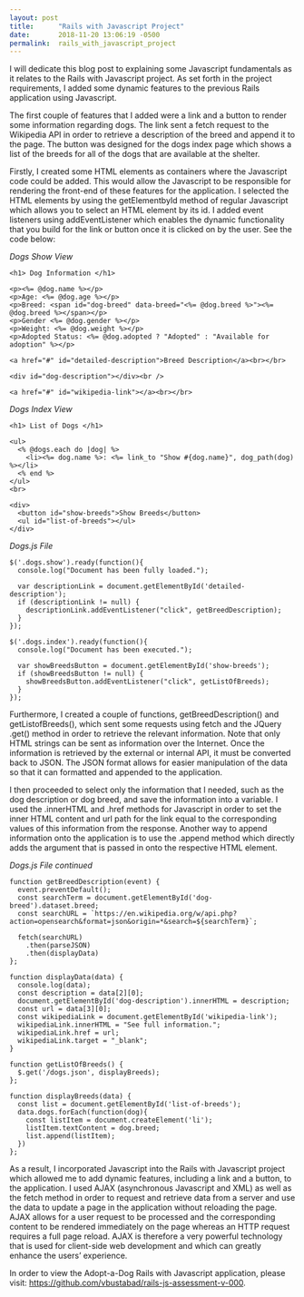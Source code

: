 ```yaml
---
layout: post
title:      "Rails with Javascript Project"
date:       2018-11-20 13:06:19 -0500
permalink:  rails_with_javascript_project
---
```


I will dedicate this blog post to explaining some Javascript fundamentals as it relates to the Rails with Javascript project. As set forth in the project requirements, I added some dynamic features to the previous Rails application using Javascript. 

The first couple of features that I added were a link and a button to render some information regarding dogs. The link sent a fetch request to the Wikipedia API in order to retrieve a description of the breed and append it to the page. The button was designed for the dogs index page which shows a list of the breeds for all of the dogs that are available at the shelter. 

Firstly, I created some HTML elements as containers where the Javascript code could be added. This would allow the Javascript to be responsible for rendering the front-end of these features for the application. I selected the HTML elements by using the getElementbyId method of regular Javascript which allows you to select an HTML element by its id. I added event listeners using addEventListener which enables the dynamic functionality that you build for the link or button once it is clicked on by the user. See the code below:

*Dogs Show View*

```
<h1> Dog Information </h1>

<p><%= @dog.name %></p>
<p>Age: <%= @dog.age %></p>
<p>Breed: <span id="dog-breed" data-breed="<%= @dog.breed %>"><%= @dog.breed %></span></p>
<p>Gender <%= @dog.gender %></p>
<p>Weight: <%= @dog.weight %></p>
<p>Adopted Status: <%= @dog.adopted ? "Adopted" : "Available for adoption" %></p>

<a href="#" id="detailed-description">Breed Description</a><br></br>

<div id="dog-description"></div><br />

<a href="#" id="wikipedia-link"></a><br></br>
```

*Dogs Index View*

```
<h1> List of Dogs </h1>

<ul>
  <% @dogs.each do |dog| %>
    <li><%= dog.name %>: <%= link_to "Show #{dog.name}", dog_path(dog) %></li>
  <% end %>
</ul>
<br>

<div>
  <button id="show-breeds">Show Breeds</button>
  <ul id="list-of-breeds"></ul>
</div>
```

*Dogs.js File*

```
$('.dogs.show').ready(function(){
  console.log("Document has been fully loaded.");
 
  var descriptionLink = document.getElementById('detailed-description');
  if (descriptionLink != null) {
    descriptionLink.addEventListener("click", getBreedDescription);
  }
});

$('.dogs.index').ready(function(){
  console.log("Document has been executed."); 

  var showBreedsButton = document.getElementById('show-breeds');
  if (showBreedsButton != null) {
    showBreedsButton.addEventListener("click", getListOfBreeds);
  }
});
```

Furthermore, I created a couple of functions, getBreedDescription() and getListofBreeds(), which sent some requests using fetch and the JQuery .get() method in order to retrieve the relevant information. Note that only HTML strings can be sent as information over the Internet. Once the information is retrieved by the external or internal API, it must be converted back to JSON. The JSON format allows for easier manipulation of the data so that it can formatted and appended to the application.

I then proceeded to select only the information that I needed, such as the dog description or dog breed, and save the information into a variable. I used the .innerHTML and .href methods for Javascript in order to set the inner HTML content and url path for the link equal to the corresponding values of this information from the response. Another way to append information onto the application is to use the .append method which directly adds the argument that is passed in onto the respective HTML element.

*Dogs.js File continued*

```
function getBreedDescription(event) {
  event.preventDefault();
  const searchTerm = document.getElementById('dog-breed').dataset.breed;
  const searchURL = `https://en.wikipedia.org/w/api.php?action=opensearch&format=json&origin=*&search=${searchTerm}`;
  
  fetch(searchURL)
    .then(parseJSON)
    .then(displayData)
};

function displayData(data) {
  console.log(data);
  const description = data[2][0];
  document.getElementById('dog-description').innerHTML = description;
  const url = data[3][0];
  const wikipediaLink = document.getElementById('wikipedia-link');
  wikipediaLink.innerHTML = "See full information.";
  wikipediaLink.href = url;
  wikipediaLink.target = "_blank";
}

function getListOfBreeds() {
  $.get('/dogs.json', displayBreeds);
};

function displayBreeds(data) {
  const list = document.getElementById('list-of-breeds');
  data.dogs.forEach(function(dog){
    const listItem = document.createElement('li');
    listItem.textContent = dog.breed;
    list.append(listItem);
  })
};
```

As a result, I incorporated Javascript into the Rails with Javascript project which allowed me to add dynamic features, including a link and a button, to the application. I used AJAX (asynchronous Javascript and XML) as well as the fetch method in order to request and retrieve data from a server and use the data to update a page in the application without reloading the page. AJAX allows for a user request to be processed and the corresponding content to be rendered immediately on the page whereas an HTTP request requires a full page reload. AJAX is therefore a very powerful technology that is used for client-side web development and which can greatly enhance the users’ experience.

In order to view the Adopt-a-Dog Rails with Javascript application, please visit: https://github.com/vbustabad/rails-js-assessment-v-000. 
